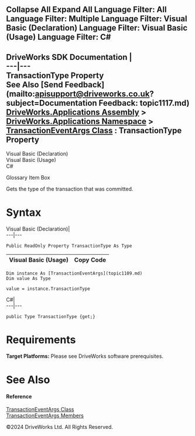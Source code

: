        

 Collapse All Expand All  Language Filter: All  Language Filter: Multiple  Language Filter: Visual Basic (Declaration) Language Filter: Visual Basic (Usage) Language Filter: C#  
---  
DriveWorks SDK Documentation  |   
---|---  
TransactionType Property   
See Also [Send Feedback](mailto:apisupport@driveworks.co.uk?subject=Documentation Feedback: topic1117.md)  
[DriveWorks.Applications Assembly](topic13.md) > [DriveWorks.Applications Namespace](topic16.md) > [TransactionEventArgs Class](topic1109.md) : TransactionType Property  
---  
  
Visual Basic (Declaration)    
Visual Basic (Usage)    
C# 

Glossary Item Box

Gets the type of the transaction that was committed. 

# Syntax

Visual Basic (Declaration)|   
---|---  
      
    
    Public ReadOnly Property TransactionType As Type  
  
Visual Basic (Usage)| Copy Code  
---|---  
      
    
    Dim instance As [TransactionEventArgs](topic1109.md)
    Dim value As Type
     
    value = instance.TransactionType  
  
C#|   
---|---  
      
    
    public Type TransactionType {get;}  
  
# Requirements

**Target Platforms:** Please see DriveWorks software prerequisites.

# See Also

#### Reference

[TransactionEventArgs Class](topic1109.md)   
[TransactionEventArgs Members](topic1110.md)

©2024 DriveWorks Ltd. All Rights Reserved.
